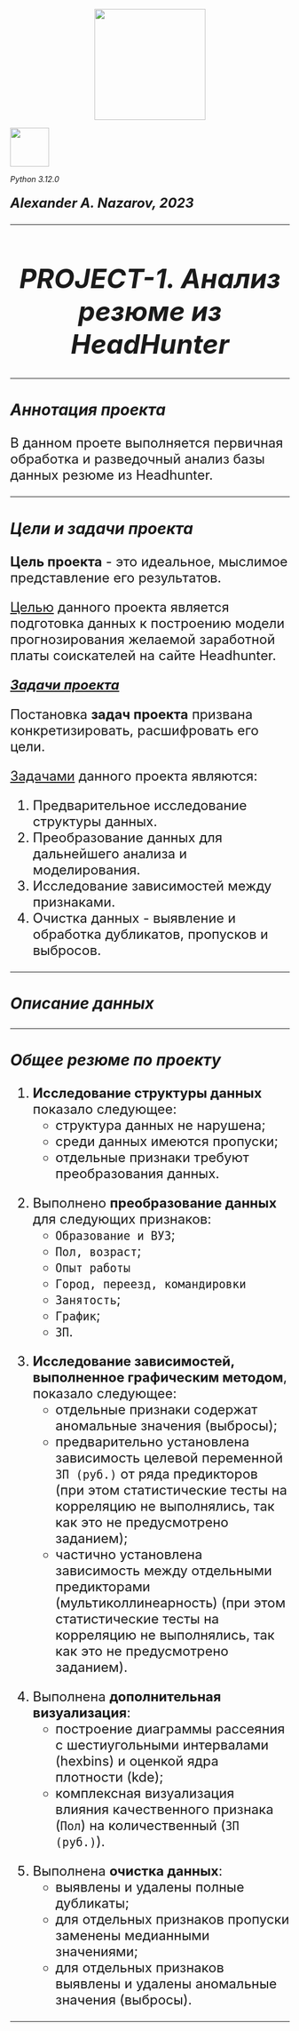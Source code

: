 <p align='center'> <img src = 'https://www.sostav.ru/images/news/2023/03/28/2mmiokl8.jpg' width='200'> </p>
<img src = 'https://freepngimg.com/download/python_logo/7-2-python-logo-free-download-png-thumb.png' width='70'> </p>

*Python 3.12.0*
#### <font size='5'>*Alexander A. Nazarov, 2023*
***
# <center> ***PROJECT-1. Анализ резюме из HeadHunter***
***

### ***Аннотация проекта***
В данном проете выполняется первичная обработка и разведочный анализ базы данных резюме из Headhunter.
***

### ***Цели и задачи проекта***
**Цель проекта** - это идеальное, мыслимое представление его результатов.<p>
<u>Целью</u> данного проекта является подготовка данных к построению модели прогнозирования желаемой заработной платы соискателей на сайте Headhunter.

<u>***Задачи проекта***</u>

Постановка **задач проекта** призвана конкретизировать, расшифровать его цели.<p>
<u>Задачами</u> данного проекта являются:
1.	Предварительное исследование структуры данных.
2.	Преобразование данных для дальнейшего анализа и моделирования.
3.	Исследование зависимостей между признаками.
4.	Очистка данных - выявление и обработка дубликатов, пропусков и выбросов.
***

### ***Описание данных***

***

### ***Общее резюме по проекту***

1. **Исследование структуры данных** показало следующее:
    * структура данных не нарушена;
    * среди данных имеются пропуски;
    * отдельные признаки требуют преобразования данных.
<p>

2. Выполнено **преобразование данных** для следующих признаков:
    * `Образование и ВУЗ`;
    * `Пол, возраст`;
    * `Опыт работы`
    * `Город, переезд, командировки`
    * `Занятость`;
    * `График`;
    * `ЗП`.
<p>

3. **Исследование зависимостей, выполненное графическим методом**, показало следующее:
    * отдельные признаки содержат аномальные значения (выбросы);
    * предварительно установлена зависимость целевой переменной `ЗП (руб.)` от ряда предикторов (при этом статистические тесты на корреляцию не выполнялись, так как это не предусмотрено заданием);
    * частично установлена зависимость между отдельными предикторами (мультиколлинеарность) (при этом статистические тесты на корреляцию не выполнялись, так как это не предусмотрено заданием).
<p>

4. Выполнена **дополнительная визуализация**:
    * построение диаграммы рассеяния с шестиугольными интервалами (hexbins) и оценкой ядра плотности (kde);
    * комплексная визуализация влияния качественного признака (`Пол`) на количественный (`ЗП (руб.)`).
<p>

5. Выполнена **очистка данных**:
   * выявлены и удалены полные дубликаты;
   * для отдельных признаков пропуски заменены медианными значениями;
   * для отдельных признаков выявлены и удалены аномальные значения (выбросы).
***
